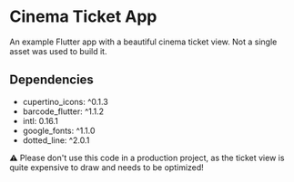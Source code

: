 # Cinema Ticket App

An example Flutter app with a beautiful cinema ticket view. Not a single asset was used to build it.

## Dependencies

  * cupertino_icons: ^0.1.3
  * barcode_flutter: ^1.1.2
  * intl: 0.16.1
  * google_fonts: ^1.1.0
  * dotted_line: ^2.0.1

⚠️ Please don't use this code in a production project, as the ticket view is quite expensive to draw and needs to be optimized!
